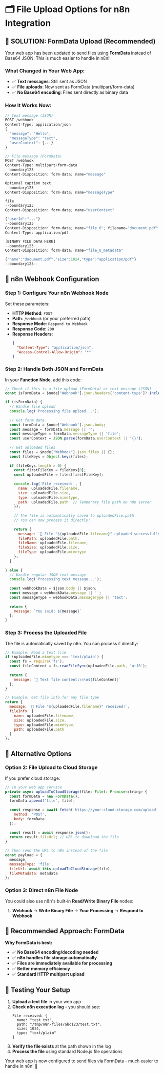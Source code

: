 # 🗂️ File Upload Options for n8n Integration

## 🎯 **SOLUTION**: FormData Upload (Recommended)

Your web app has been updated to send files using **FormData** instead of Base64 JSON. This is much easier to handle in n8n!

### **What Changed in Your Web App:**

- ✅ **Text messages**: Still sent as JSON
- ✅ **File uploads**: Now sent as FormData (multipart/form-data)
- ✅ **No Base64 encoding**: Files sent directly as binary data

### **How It Works Now:**

```javascript
// Text message (JSON)
POST /webhook
Content-Type: application/json
{
  "message": "Hello",
  "messageType": "text",
  "userContext": {...}
}

// File message (FormData)  
POST /webhook
Content-Type: multipart/form-data
--boundary123
Content-Disposition: form-data; name="message"

Optional caption text
--boundary123
Content-Disposition: form-data; name="messageType"

file
--boundary123
Content-Disposition: form-data; name="userContext"

{"userId":"..."}
--boundary123
Content-Disposition: form-data; name="file_0"; filename="document.pdf"
Content-Type: application/pdf

[BINARY FILE DATA HERE]
--boundary123
Content-Disposition: form-data; name="file_0_metadata"

{"name":"document.pdf","size":1024,"type":"application/pdf"}
--boundary123--
```

## 🔧 **n8n Webhook Configuration**

### **Step 1: Configure Your n8n Webhook Node**

Set these parameters:

- **HTTP Method**: `POST`
- **Path**: `/webhook` (or your preferred path)
- **Response Mode**: `Respond to Webhook`
- **Response Code**: `200`
- **Response Headers**:
  ```json
  {
    "Content-Type": "application/json",
    "Access-Control-Allow-Origin": "*"
  }
  ```

### **Step 2: Handle Both JSON and FormData**

In your **Function Node**, add this code:

```javascript
// Check if this is a file upload (FormData) or text message (JSON)
const isFormData = $node["Webhook"].json.headers['content-type']?.includes('multipart/form-data');

if (isFormData) {
  // Handle file upload
  console.log('Processing file upload...');
  
  // Get form data
  const formData = $node["Webhook"].json.body;
  const message = formData.message || '';
  const messageType = formData.messageType || 'file';
  const userContext = JSON.parse(formData.userContext || '{}');
  
  // Get uploaded files
  const files = $node["Webhook"].json.files || {};
  const fileKeys = Object.keys(files);
  
  if (fileKeys.length > 0) {
    const firstFileKey = fileKeys[0];
    const uploadedFile = files[firstFileKey];
    
    console.log('File received:', {
      name: uploadedFile.filename,
      size: uploadedFile.size,
      type: uploadedFile.mimetype,
      path: uploadedFile.path  // Temporary file path on n8n server
    });
    
    // The file is automatically saved to uploadedFile.path
    // You can now process it directly!
    
    return {
      message: `📁 File "${uploadedFile.filename}" uploaded successfully! Saved to: ${uploadedFile.path}`,
      filePath: uploadedFile.path,
      fileName: uploadedFile.filename,
      fileSize: uploadedFile.size,
      fileType: uploadedFile.mimetype
    };
  }
  
} else {
  // Handle regular JSON text message
  console.log('Processing text message...');
  
  const webhookData = $json.body || $json;
  const message = webhookData.message || '';
  const messageType = webhookData.messageType || 'text';
  
  return {
    message: `You said: ${message}`
  };
}
```

### **Step 3: Process the Uploaded File**

The file is automatically saved by n8n. You can process it directly:

```javascript
// Example: Read a text file
if (uploadedFile.mimetype === 'text/plain') {
  const fs = require('fs');
  const fileContent = fs.readFileSync(uploadedFile.path, 'utf8');
  
  return {
    message: `📝 Text file content:\n\n${fileContent}`
  };
}

// Example: Get file info for any file type
return {
  message: `📁 File "${uploadedFile.filename}" received!`,
  fileInfo: {
    name: uploadedFile.filename,
    size: uploadedFile.size,
    type: uploadedFile.mimetype,
    path: uploadedFile.path
  }
};
```

## 🚀 **Alternative Options**

### **Option 2: File Upload to Cloud Storage**

If you prefer cloud storage:

```javascript
// In your web app service
private async uploadToCloudStorage(file: File): Promise<string> {
  const formData = new FormData();
  formData.append('file', file);
  
  const response = await fetch('https://your-cloud-storage.com/upload', {
    method: 'POST',
    body: formData
  });
  
  const result = await response.json();
  return result.fileUrl; // URL to download the file
}

// Then send the URL to n8n instead of the file
const payload = {
  message,
  messageType: 'file',
  fileUrl: await this.uploadToCloudStorage(file),
  fileMetadata: metadata
};
```

### **Option 3: Direct n8n File Node**

You could also use n8n's built-in **Read/Write Binary File** nodes:

1. **Webhook** → **Write Binary File** → **Your Processing** → **Respond to Webhook**

## 🎯 **Recommended Approach: FormData**

**Why FormData is best:**
- ✅ **No Base64 encoding/decoding needed**
- ✅ **n8n handles file storage automatically**  
- ✅ **Files are immediately available for processing**
- ✅ **Better memory efficiency**
- ✅ **Standard HTTP multipart upload**

## 🧪 **Testing Your Setup**

1. **Upload a text file** in your web app
2. **Check n8n execution log** - you should see:
   ```
   File received: {
     name: "test.txt",
     path: "/tmp/n8n-files/abc123/test.txt",
     size: 1024,
     type: "text/plain"
   }
   ```
3. **Verify the file exists** at the path shown in the log
4. **Process the file** using standard Node.js file operations

Your web app is now configured to send files via FormData - much easier to handle in n8n! 🚀